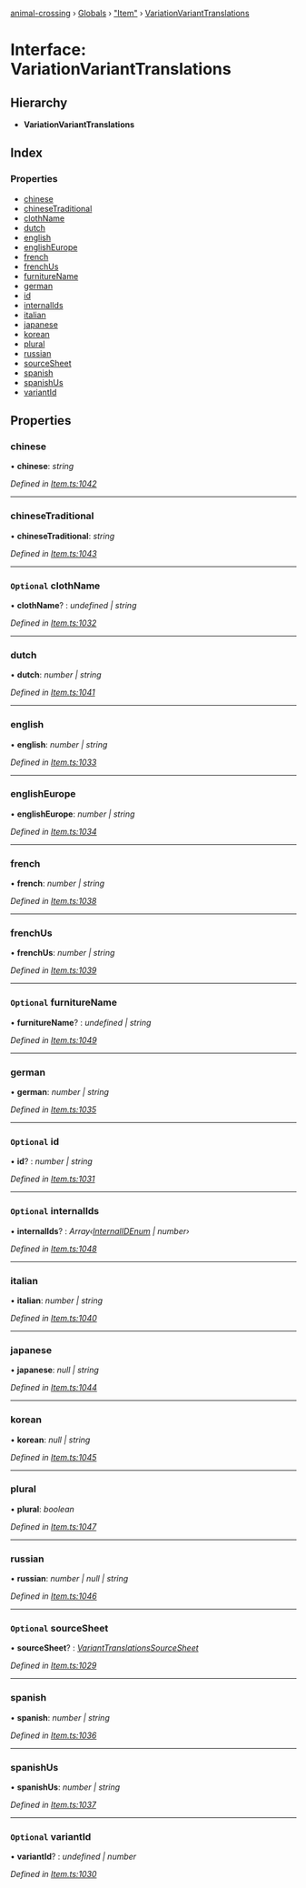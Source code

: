 [animal-crossing](../README.md) › [Globals](../globals.md) › ["Item"](../modules/_item_.md) › [VariationVariantTranslations](_item_.variationvarianttranslations.md)

# Interface: VariationVariantTranslations

## Hierarchy

* **VariationVariantTranslations**

## Index

### Properties

* [chinese](_item_.variationvarianttranslations.md#chinese)
* [chineseTraditional](_item_.variationvarianttranslations.md#chinesetraditional)
* [clothName](_item_.variationvarianttranslations.md#optional-clothname)
* [dutch](_item_.variationvarianttranslations.md#dutch)
* [english](_item_.variationvarianttranslations.md#english)
* [englishEurope](_item_.variationvarianttranslations.md#englisheurope)
* [french](_item_.variationvarianttranslations.md#french)
* [frenchUs](_item_.variationvarianttranslations.md#frenchus)
* [furnitureName](_item_.variationvarianttranslations.md#optional-furniturename)
* [german](_item_.variationvarianttranslations.md#german)
* [id](_item_.variationvarianttranslations.md#optional-id)
* [internalIds](_item_.variationvarianttranslations.md#optional-internalids)
* [italian](_item_.variationvarianttranslations.md#italian)
* [japanese](_item_.variationvarianttranslations.md#japanese)
* [korean](_item_.variationvarianttranslations.md#korean)
* [plural](_item_.variationvarianttranslations.md#plural)
* [russian](_item_.variationvarianttranslations.md#russian)
* [sourceSheet](_item_.variationvarianttranslations.md#optional-sourcesheet)
* [spanish](_item_.variationvarianttranslations.md#spanish)
* [spanishUs](_item_.variationvarianttranslations.md#spanishus)
* [variantId](_item_.variationvarianttranslations.md#optional-variantid)

## Properties

###  chinese

• **chinese**: *string*

*Defined in [Item.ts:1042](https://github.com/Norviah/animal-crossing/blob/37a256e/module/types/Item.ts#L1042)*

___

###  chineseTraditional

• **chineseTraditional**: *string*

*Defined in [Item.ts:1043](https://github.com/Norviah/animal-crossing/blob/37a256e/module/types/Item.ts#L1043)*

___

### `Optional` clothName

• **clothName**? : *undefined | string*

*Defined in [Item.ts:1032](https://github.com/Norviah/animal-crossing/blob/37a256e/module/types/Item.ts#L1032)*

___

###  dutch

• **dutch**: *number | string*

*Defined in [Item.ts:1041](https://github.com/Norviah/animal-crossing/blob/37a256e/module/types/Item.ts#L1041)*

___

###  english

• **english**: *number | string*

*Defined in [Item.ts:1033](https://github.com/Norviah/animal-crossing/blob/37a256e/module/types/Item.ts#L1033)*

___

###  englishEurope

• **englishEurope**: *number | string*

*Defined in [Item.ts:1034](https://github.com/Norviah/animal-crossing/blob/37a256e/module/types/Item.ts#L1034)*

___

###  french

• **french**: *number | string*

*Defined in [Item.ts:1038](https://github.com/Norviah/animal-crossing/blob/37a256e/module/types/Item.ts#L1038)*

___

###  frenchUs

• **frenchUs**: *number | string*

*Defined in [Item.ts:1039](https://github.com/Norviah/animal-crossing/blob/37a256e/module/types/Item.ts#L1039)*

___

### `Optional` furnitureName

• **furnitureName**? : *undefined | string*

*Defined in [Item.ts:1049](https://github.com/Norviah/animal-crossing/blob/37a256e/module/types/Item.ts#L1049)*

___

###  german

• **german**: *number | string*

*Defined in [Item.ts:1035](https://github.com/Norviah/animal-crossing/blob/37a256e/module/types/Item.ts#L1035)*

___

### `Optional` id

• **id**? : *number | string*

*Defined in [Item.ts:1031](https://github.com/Norviah/animal-crossing/blob/37a256e/module/types/Item.ts#L1031)*

___

### `Optional` internalIds

• **internalIds**? : *Array‹[InternalIDEnum](../enums/_item_.internalidenum.md) | number›*

*Defined in [Item.ts:1048](https://github.com/Norviah/animal-crossing/blob/37a256e/module/types/Item.ts#L1048)*

___

###  italian

• **italian**: *number | string*

*Defined in [Item.ts:1040](https://github.com/Norviah/animal-crossing/blob/37a256e/module/types/Item.ts#L1040)*

___

###  japanese

• **japanese**: *null | string*

*Defined in [Item.ts:1044](https://github.com/Norviah/animal-crossing/blob/37a256e/module/types/Item.ts#L1044)*

___

###  korean

• **korean**: *null | string*

*Defined in [Item.ts:1045](https://github.com/Norviah/animal-crossing/blob/37a256e/module/types/Item.ts#L1045)*

___

###  plural

• **plural**: *boolean*

*Defined in [Item.ts:1047](https://github.com/Norviah/animal-crossing/blob/37a256e/module/types/Item.ts#L1047)*

___

###  russian

• **russian**: *number | null | string*

*Defined in [Item.ts:1046](https://github.com/Norviah/animal-crossing/blob/37a256e/module/types/Item.ts#L1046)*

___

### `Optional` sourceSheet

• **sourceSheet**? : *[VariantTranslationsSourceSheet](../enums/_item_.varianttranslationssourcesheet.md)*

*Defined in [Item.ts:1029](https://github.com/Norviah/animal-crossing/blob/37a256e/module/types/Item.ts#L1029)*

___

###  spanish

• **spanish**: *number | string*

*Defined in [Item.ts:1036](https://github.com/Norviah/animal-crossing/blob/37a256e/module/types/Item.ts#L1036)*

___

###  spanishUs

• **spanishUs**: *number | string*

*Defined in [Item.ts:1037](https://github.com/Norviah/animal-crossing/blob/37a256e/module/types/Item.ts#L1037)*

___

### `Optional` variantId

• **variantId**? : *undefined | number*

*Defined in [Item.ts:1030](https://github.com/Norviah/animal-crossing/blob/37a256e/module/types/Item.ts#L1030)*
